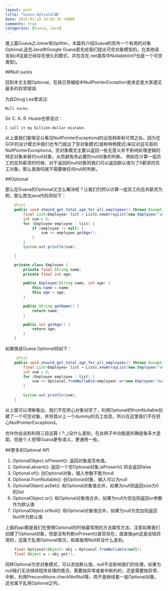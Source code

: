 ```yaml
---
layout: post
title: "Guava-Optional篇"
date: 2015-01-18 14:05:36 +0800
comments: true
categories: [Guava, Java]
---
```

接上篇Guava之Joiner和Splitter，本篇将介绍Guava的另外一个有用的对象Optional<T>,这在Java中Google Guava首先给我们提出可空对象模型的。在其他语言如c#这是已经存在很久的模式，并包含在.net类库中Nullable<T>(Int?也是一个可空类型)。

##Null sucks

回到本文主题Optional。在我日常编程中NullPointerException是肯定是大家遇见最多的异常错误:

为此Doug Lea曾说过:

	Null sucks.

Sir C. A. R. Hoare也曾说过：

	I call it my billion-dollar mistake.

从上面我们能够足以看见NullPointerExceptiond的出现频率和可恨之处。因为在GOF的设计模式中我们也专门提出了空对象模式(或称特例模式)来应对这可恶的NullPointerExceptiond。空对象模式主要以返回一些无意义并不影响处理逻辑的特定对象来替代null对象，从而避免务必要的null对象的判断。
例如在计算一组员工的总共薪资的时候，对于返回的null对象则我们可以返回默认值为了0薪资的员工对象，那么我我吗就不需要做任何null的判断。

##Optional

那么在Guava的Optional又怎么解决呢？让我们仍然以计算一组员工的总共薪资为例，那么原生java代码将如下：

```java
	@Test
    public void should_get_total_age_for_all_employees() throws Exception {
        final List<Employee> list = Lists.newArrayList(new Employee("em1", 30), new Employee("em2", 40), null, new Employee("em4", 18));
        int sum = 0;
        for (Employee employee : list) {
            if (employee != null) {
                sum += employee.getAge();
            }
        }
        System.out.println(sum);

    }

    private class Employee {
        private final String name;
        private final int age;

        public Employee(String name, int age) {
            this.name = name;
            this.age = age;
        }

        public String getName() {
            return name;
        }

        public int getAge() {
            return age;
        }
    }
```

如果换成Guava Optional将如下：

```java
	 @Test
    public void should_get_total_age_for_all_employees() throws Exception {
        final List<Employee> list = Lists.newArrayList(new Employee("em1", 30), new Employee("em2", 40), null, new Employee("em4", 18));
        int sum = 0;
        for (Employee employee : list) {
            sum += Optional.fromNullable(employee).or(new Employee("dummy", 0)).getAge();
        }
        
        System.out.println(sum);
    }
```
从上面可以清晰看出，我们不在担心对象对空了，利用Optional的fromNullable创建了一个可空对象，并将其or上一个dummy的员工信息，所以在这里我们不在担心NullPointerExceptiond。

也许你会说和利用三目运算 ( _?_:_)没什么差别，在此例子中功能是的确是每多大差距，但是个人觉得Guava更有语义，更通用一些。

##更多的Optional API

1. OptionalObject.isPresent(): 返回对象是否有值。
2. Optional.absent(): 返回一个空Optional对象,isPresent() 将会返回false
3. Optional.of(): 创Optional对象，输入参数不能为null
4. Optional.fromNullable(): 创Optional对象，输入可以为null
5. OptionalObject.asSet(): 和Optional对象值合并，如果为null则返回size为0的Set
6. OptionalObject.or(): 和Optional对象值合并，如果为null为空加则返回or参数作为默认值
7. OptionalObject.orNull(): 和Optional对象值合并，如果为null为空加则返回Null作为默认值

上面的api都是我们在使用Optional的时候最常用的方法属性方法，注意如果我们创建了Optional对象，但是没有判断isPresent()是否存在，就直接get这是会抛异常的，这属于乱用Optional情况，和直接用Null并没什么差别。

```java
	final Optional<Object> obj = Optional.fromNullable(null);
    final Object o = obj.get();
```

同样Optional为空对象模式，可以添加默认值，null不会影响我们的处理，如果为null我们无法继续程序处理的情况，需要抛异常或者中断的的，还是需要抛异常、中断，利用Preconditions.checkNotNull等，而不是继续套一层Optional对象，这也属于乱用Optional之列。
